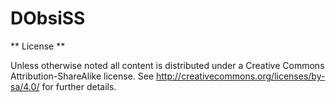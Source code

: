 DObsiSS
=======

** License **

Unless otherwise noted all content is distributed under a Creative Commons Attribution-ShareAlike license. See http://creativecommons.org/licenses/by-sa/4.0/ for further details. 